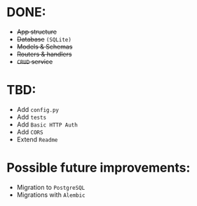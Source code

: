 DONE:
====
- ~~App structure~~
- ~~Database~~ `(SQLite)`
- ~~Models & Schemas~~
- ~~Routers & handlers~~
- ~~`CRUD` service~~

TBD:
====
- Add `config.py`
- Add `tests`
- Add `Basic HTTP Auth`
- Add `CORS`
- Extend `Readme`

Possible future improvements:
==== 
- Migration to `PostgreSQL`
- Migrations with `Alembic`
